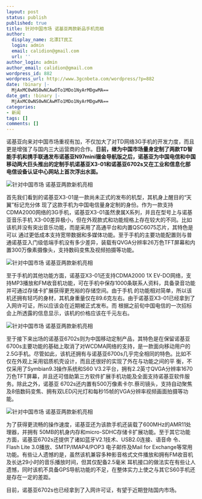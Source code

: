 ```yaml
---
layout: post
status: publish
published: true
title: 针对中国市场 诺基亚两款新品手机亮相
author:
  display_name: 北漂IT民工
  login: admin
  email: calidion@gmail.com
  url: ''
author_login: admin
author_email: calidion@gmail.com
wordpress_id: 882
wordpress_url: http://www.3gcnbeta.com/wordpress/?p=882
date: !binary |-
  MjAxMC0wNS0wNCAwOTo1MDo1NyArMDgwMA==
date_gmt: !binary |-
  MjAxMC0wNS0wNCAwMTo1MDo1NyArMDgwMA==
categories:
- 新闻
tags: []
comments: []
---
```

<p>诺基亚向来对中国市场重视有加，不仅加大了对TD网络3G手机的开发力度，而且更是增强了与国内三大运营商的合作。<strong>日前，继为中国市场量身定制了两款TD智能手机和携手联通发布诺基亚N97mini镏金导航版之后，诺基亚为中国电信和中国移动两大巨头推出的定制手机诺基亚X3-01和诺基亚6702s又在工业和信息化部电信设备认证中心网站上首次浮出水面。</strong></p>
<p><img src="http://img.cnbeta.com/newsimg/100504/08095701842325254.jpg" alt="针对中国市场 诺基亚两款新机亮相" /></p>
<p>首先我们看到的诺基亚X3-01是一款尚未正式的发布的机型，其机身上醒目的&ldquo;天翼&rdquo;标记充分体 现了这款手机为中国电信量身定制的身份。作为一款支持CDMA2000网络的3G手机，诺基亚X3-01虽然隶属X系列，并且在型号上与诺基亚音乐手机 X3-00差异极小，但在外观款式和功能规格上存在较大的不同。比如该机并没有突出音乐功能，而是采用了高通平台和内置QSC6075芯片，其特色是可以 通过更低成本支持宽带数据和多媒体功能。至于手机的主要功能配置则与普通诺基亚入门级低端手机没有多少差异，装载有QVGA分辨率26万色TFT屏幕和内 置300万像素摄像头，支持数码变焦及视频拍摄等功能。</p>
<p><img src="http://img.cnbeta.com/newsimg/100504/0809581113032867.jpg" alt="针对中国市场 诺基亚两款新机亮相" /></p>
<p>至于手机的其他功能方面，诺基亚X3-01还支持CDMA2000 1X EV-DO网络，支持MP3播放和FM收音机功能，可在手机中保存1000条联系人资料，具备录音功能并可通过存储卡扩展获得更充裕的存储空间。由于手机 的功能相对简单，所以该机还拥有轻巧的身材，其机身重量仅在89.6克左右。由于诺基亚X3-01已经拿到了入网许可证，所以应该会在近期被正式发布。而 根据之前旬中国电信的一次招标会上所透露的信息显示，该机的价格应该在千元左右。</p>
<p><img src="http://img.cnbeta.com/newsimg/100504/0809582707075546.jpg" alt="针对中国市场 诺基亚两款新机亮相" /></p>
<p>至于接下来出场的诺基亚6702s则为中国移动定制产品，其特色是在保留诺基亚6700s主要功能的基础上取消了对WCDMA网络的支持，是一款面向移动用户的 2.5G手机。尽管如此，该机还拥有与诺基亚6700s几乎完全相同的特色。比如不仅在外观上采用铝质机壳设计，而且还很好的实现了外在与功能之间的平 衡，不仅采用了Symbian9.3操作系统和S60 V3.2平台，拥有2.2英寸QVGA分辨率1670万色TFT屏幕，并且还可借助第三方软件扩展手机功能及全面支持诺基亚软件服务。除此之外，诺基亚 6702s还内置有500万像素卡尔.蔡司镜头，支持自动聚焦及8倍数码变焦、拥有双LED闪光灯和每秒15帧的VGA分辨率视频画面拍摄等功能。</p>
<p><img src="http://img.cnbeta.com/newsimg/100504/08095831013708468.jpg" alt="针对中国市场 诺基亚两款新机亮相" /></p>
<p>为了获得更流畅的操作速度，诺基亚还为该款手机还装载了600MHz的AMR11处理器，并拥有 50MB的机身内存和micro-SDHC存储卡扩展功能。至于其它功能方面，诺基亚6702s还提供了诸如蓝牙V2.1技术、USB2.0连接、语音命 令、Flash Lite 3.0播放、SMTP/IMAP4/POP3 电子邮件及Mail for Exchange等常用功能。有些让人遗憾的是，虽然该机兼容多种影音格式文件播放和拥有FM收音机及长达29小时的音乐播放时间，但其仅配备2.5毫米 耳机接口的做法实在有些让人遗憾，同时该机不具备GPS导航功能的不足，在整体实力上使之与其它S60手机还是存在一定的差距。</p>
<p>目前，诺基亚6702s也已经拿到了入网许可证，有望于近期登陆国内市场。</p>
